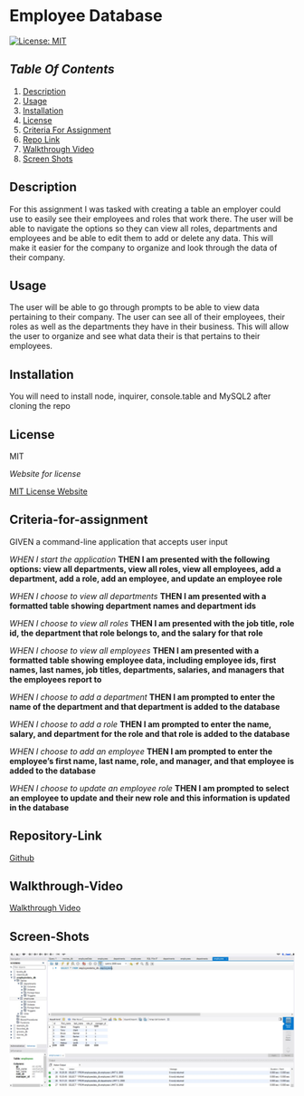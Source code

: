 # Employee Database

[![License: MIT](https://img.shields.io/badge/License-MIT-yellow.svg)](https://opensource.org/licenses/MIT)

## _Table Of Contents_

1. [Description](#description)
2. [Usage](#usage)
3. [Installation](#installation)
4. [License](#license)
5. [Criteria For Assignment](#criteria-for-assignment)
6. [Repo Link](#repository-link)
7. [Walkthrough Video](#walkthrough-video)
8. [Screen Shots](#screen-shots)

## Description

For this assignment I was tasked with creating a table an employer could use to easily see their employees and roles that work there. The user will be able to navigate the options so they can view all roles, departments and employees and be able to edit them to add or delete any data. This will make it easier for the company to organize and look through the data of their company.

## Usage

The user will be able to go through prompts to be able to view data pertaining to their company. The user can see all of their employees, their roles as well as the departments they have in their business. This will allow the user to organize and see what data their is that pertains to their employees.

## Installation

You will need to install node, inquirer, console.table and MySQL2 after cloning the repo

## License

MIT

_Website for license_

[MIT License Website](https://mit-license.org/)

## Criteria-for-assignment

GIVEN a command-line application that accepts user input

*WHEN I start the application*
**THEN I am presented with the following options: view all departments, view all roles, view all employees, add a department, add a role, add an employee, and update an employee role**

*WHEN I choose to view all departments*
**THEN I am presented with a formatted table showing department names and department ids**

*WHEN I choose to view all roles*
**THEN I am presented with the job title, role id, the department that role belongs to, and the salary for that role**

*WHEN I choose to view all employees*
**THEN I am presented with a formatted table showing employee data, including employee ids, first names, last names, job titles, departments, salaries, and managers that the employees report to**

*WHEN I choose to add a department*
**THEN I am prompted to enter the name of the department and that department is added to the database**

*WHEN I choose to add a role*
**THEN I am prompted to enter the name, salary, and department for the role and that role is added to the database**

*WHEN I choose to add an employee*
**THEN I am prompted to enter the employee’s first name, last name, role, and manager, and that employee is added to the database**

*WHEN I choose to update an employee role*
**THEN I am prompted to select an employee to update and their new role and this information is updated in the database**

## Repository-Link

[Github](https://github.com/PintoDrop/employeedata)

## Walkthrough-Video

[Walkthrough Video]()

## Screen-Shots

![Screen Shot](./Images/mysqlscreenshot.JPG)
